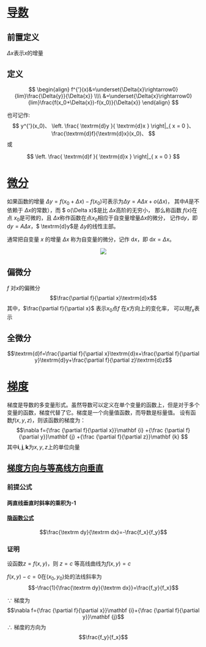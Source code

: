 # [导数](https://zh.wikipedia.org/wiki/%E5%AF%BC%E6%95%B0)
## 前置定义
$\Delta x$表示$x$的增量

## 定义
$$
\begin{align}
f^{'}(x)&=\underset{\Delta{x}\rightarrow0}{lim}\frac{\Delta{y}}{\Delta{x}} \\\\
&=\underset{\Delta{x}\rightarrow0}{lim}\frac{f(x_0+\Delta{x})-f(x_0)}{\Delta{x}}
\end{align}
$$

也可记作:
$$
y^{'}(x_0)、
\left. \frac{ \textrm{d}y }{ \textrm{d}x } \right|_{ x = 0 }、
\frac{\textrm{d}f}{\textrm{d}x}(x_0)、
$$
或

$$
\left. \frac{ \textrm{d}f }{ \textrm{d}x } \right|_{ x = 0 }
$$

# [微分](https://zh.wikipedia.org/wiki/%E5%BE%AE%E5%88%86)
如果函数的增量 ${ \Delta y=f(x_{0}+\Delta x)-f(x_{0})}$可表示为$\Delta y = A \Delta x + o( \Delta x)$，
其中$A$是不依赖于 $\Delta x$的常数），而 $ o(\Delta x)$是比 $\Delta x$高阶的无穷小，
那么称函数 $f(x)$在点 $x_{0}$是可微的，且 $\Delta x$称作函数在点$x_{0}$相应于自变量增量$\Delta x$的微分，
记作$\textrm{d}y$，即 ${\textrm {d}}y=A\Delta x$，$ \textrm{d}y$是 $\Delta y$的线性主部。

通常把自变量 $x$ 的增量 $\Delta x$ 称为自变量的微分，记作 $\textrm{d}x$，即 ${\textrm {d}}x=\Delta x$。
<div align=center>
<img src="https://pic002.cnblogs.com/images/2011/146150/2011090920013083.jpg"/>
</div>

## 偏微分
$f$ 对$x$的偏微分
$$\frac{\partial f}{\partial x}\textrm{d}x$$
其中，$\frac{\partial f}{\partial x}$ 表示$x_0$点$f$ 在$x$方向上的变化率，
可以用$f_x$表示

## 全微分
$$\textrm{d}f=\frac{\partial f}{\partial x}\textrm{d}x+\frac{\partial f}{\partial y}\textrm{d}y+\frac{\partial f}{\partial z}\textrm{d}z$$

# [梯度](https://en.wikipedia.org/wiki/Gradient)
梯度是导数的多变量形式。虽然导数可以定义在单个变量的函数上，但是对于多个变量的函数，梯度代替了它。梯度是一个向量值函数，而导数是标量值。
设有函数$f(x,y,z)$，则该函数的梯度为：
$$\nabla f={\frac {\partial f}{\partial x}}\mathbf {i} +{\frac {\partial f}{\partial y}}\mathbf {j} +{\frac {\partial f}{\partial z}}\mathbf {k} $$
其中$\mathbf {i},\mathbf {j},\mathbf {k}$为$x,y,z$上的单位向量

## [梯度方向与等高线方向垂直](https://zhuanlan.zhihu.com/p/27731819)
### 前提公式
#### 两直线垂直时斜率的乘积为-1

#### [隐函数公式](https://zh.wikipedia.org/wiki/%E9%9A%90%E5%87%BD%E6%95%B0)
$$\frac{\textrm dy}{\textrm dx}=-\frac{f_x}{f_y}$$


### 证明
设函数$z=f(x,y)$，则 $z=c$ 等高线曲线为$f(x,y)=c$

$f(x,y)-c=0$在$(x_0,y_0)$处的法线斜率为
$$-\frac{1}{\frac{\textrm dy}{\textrm dx}}=\frac{f_y}{f_x}$$

$\because$ 梯度为
$$\nabla f={\frac {\partial f}{\partial x}}\mathbf {i}+{\frac {\partial f}{\partial y}}\mathbf {j}$$
$\therefore$ 梯度的方向为
$$\frac{f_y}{f_x}$$
